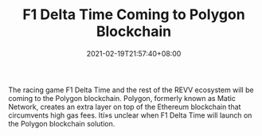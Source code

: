 ﻿---
title: "F1 Delta Time Coming to Polygon Blockchain"
date: 2021-02-19T21:57:40+08:00
lastmod: 2021-02-19T16:45:40+08:00
draft: false
authors: ["Russell"]
description: "The racing game F1 Delta Time and the rest of the REVV ecosystem will be coming to the Polygon blockchain. Polygon, formerly known as Matic Network, creates an extra layer on top of the Ethereum blockchain that circumvents high gas fees. Ití»s unclear when F1 Delta Time will launch on the Polygon blockchain solution."
featuredImage: "f1-delta-time-coming-to-polygon-blockchain.png"
tags: ["Virtual World","Play to Earn"]
categories: ["news"]
news: ["Virtual World"]
weight: 
lightgallery: true
pinned: false
recommend: false
recommend1: false
---

The racing game F1 Delta Time and the rest of the REVV ecosystem will be coming to the Polygon blockchain. Polygon, formerly known as Matic Network, creates an extra layer on top of the Ethereum blockchain that circumvents high gas fees. Ití»s unclear when F1 Delta Time will launch on the Polygon blockchain solution.

<!--more-->

